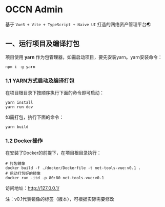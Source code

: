 # OCCN Admin

基于 `Vue3 + Vite + TypeScript + Naive UI` 打造的网络资产管理平台🌏

## 一、运行项目及编译打包
项目使用 **yarn** 作为包管理器，如需启动项目，要先安装yarn。yarn安装命令：
```shell
npm i -g yarn
```
###  1.1 YARN方式启动及编译打包
在项目根目录下按顺序执行下面的命令即可启动：
```shell
yarn install
yarn run dev
```
如需打包，执行下面的命令：
```shell
yarn build
```
### 1.2 Docker操作
在安装了Docker的前提下，在项目根目录执行：
```shell
# 打包镜像
docker build -f ./docker/Dockerfile -t net-tools-vue:v0.1 .
# 启动打包好的镜像
docker run -itd -p 80:80 net-tools-vue:v0.1
```
访问地址：http://127.0.0.1/

注：v0.1代表镜像的标签（版本），可根据实际需要修改

